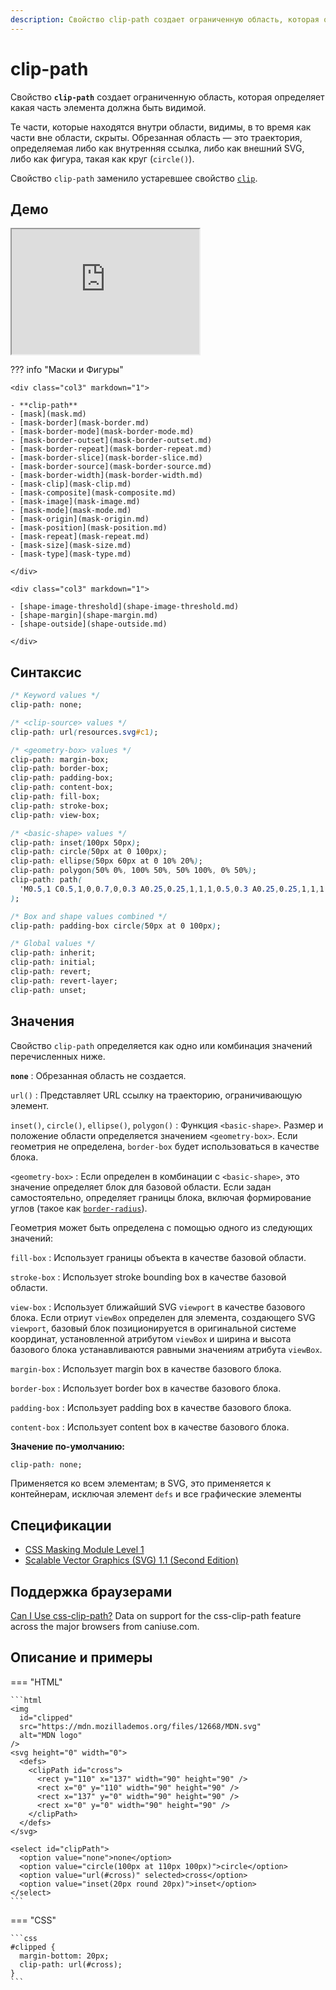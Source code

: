 ```yaml
---
description: Свойство clip-path создает ограниченную область, которая определяет какая часть элемента должна быть видимой
---
```


# clip-path

Свойство **`clip-path`** создает ограниченную область, которая определяет какая часть элемента должна быть видимой.

Те части, которые находятся внутри области, видимы, в то время как части вне области, скрыты. Обрезанная область — это траектория, определяемая либо как внутренняя ссылка, либо как внешний SVG, либо как фигура, такая как круг (`circle()`).

Свойство `clip-path` заменило устаревшее свойство [`clip`](clip.md).

## Демо

<iframe class="interactive is-default-height" height="200" src="https://interactive-examples.mdn.mozilla.net/pages/css/clip-path.html" title="MDN Web Docs Interactive Example" loading="lazy" data-readystate="complete"></iframe>

??? info "Маски и Фигуры"

    <div class="col3" markdown="1">

    - **clip-path**
    - [mask](mask.md)
    - [mask-border](mask-border.md)
    - [mask-border-mode](mask-border-mode.md)
    - [mask-border-outset](mask-border-outset.md)
    - [mask-border-repeat](mask-border-repeat.md)
    - [mask-border-slice](mask-border-slice.md)
    - [mask-border-source](mask-border-source.md)
    - [mask-border-width](mask-border-width.md)
    - [mask-clip](mask-clip.md)
    - [mask-composite](mask-composite.md)
    - [mask-image](mask-image.md)
    - [mask-mode](mask-mode.md)
    - [mask-origin](mask-origin.md)
    - [mask-position](mask-position.md)
    - [mask-repeat](mask-repeat.md)
    - [mask-size](mask-size.md)
    - [mask-type](mask-type.md)

    </div>

    <div class="col3" markdown="1">

    - [shape-image-threshold](shape-image-threshold.md)
    - [shape-margin](shape-margin.md)
    - [shape-outside](shape-outside.md)

    </div>

## Синтаксис

```css
/* Keyword values */
clip-path: none;

/* <clip-source> values */
clip-path: url(resources.svg#c1);

/* <geometry-box> values */
clip-path: margin-box;
clip-path: border-box;
clip-path: padding-box;
clip-path: content-box;
clip-path: fill-box;
clip-path: stroke-box;
clip-path: view-box;

/* <basic-shape> values */
clip-path: inset(100px 50px);
clip-path: circle(50px at 0 100px);
clip-path: ellipse(50px 60px at 0 10% 20%);
clip-path: polygon(50% 0%, 100% 50%, 50% 100%, 0% 50%);
clip-path: path(
  'M0.5,1 C0.5,1,0,0.7,0,0.3 A0.25,0.25,1,1,1,0.5,0.3 A0.25,0.25,1,1,1,1,0.3 C1,0.7,0.5,1,0.5,1 Z'
);

/* Box and shape values combined */
clip-path: padding-box circle(50px at 0 100px);

/* Global values */
clip-path: inherit;
clip-path: initial;
clip-path: revert;
clip-path: revert-layer;
clip-path: unset;
```

## Значения

Свойство `clip-path` определяется как одно или комбинация значений перечисленных ниже.

**`none`**
: Обрезанная область не создается.

`url()`
: Представляет URL ссылку на траекторию, ограничивающую элемент.

`inset()`, `circle()`, `ellipse()`, `polygon()`
: Функция `<basic-shape>`. Размер и положение области определяется значением `<geometry-box>`. Если геометрия не определена, `border-box` будет использоваться в качестве блока.

`<geometry-box>`
: Если определен в комбинации с `<basic-shape>`, это значение определяет блок для базовой области. Если задан самостоятельно, определяет границы блока, включая формирование углов (такое как [`border-radius`](border-radius.md)).

Геометрия может быть определена с помощью одного из следующих значений:

`fill-box`
: Использует границы объекта в качестве базовой области.

`stroke-box`
: Использует stroke bounding box в качестве базовой области.

`view-box`
: Использует ближайший SVG `viewport` в качестве базового блока. Если отриут `viewBox` определен для элемента, создающего SVG `viewport`, базовый блок позиционируется в оригинальной системе координат, установленной атрибутом `viewBox` и ширина и высота базового блока устанавливаются равными значениям атрибута `viewBox`.

`margin-box`
: Использует margin box в качестве базового блока.

`border-box`
: Использует border box в качестве базового блока.

`padding-box`
: Использует padding box в качестве базового блока.

`content-box`
: Использует content box в качестве базового блока.

**Значение по-умолчанию:**

```css
clip-path: none;
```

Применяется ко всем элементам; в SVG, это применяется к контейнерам, исключая элемент `defs` и все графические элементы

## Спецификации

- [CSS Masking Module Level 1](https://drafts.fxtf.org/css-masking-1/#the-clip-path)
- [Scalable Vector Graphics (SVG) 1.1 (Second Edition)](http://www.w3.org/TR/SVG11/masking.html#ClipPathProperty)

## Поддержка браузерами

<p class="ciu_embed" data-feature="css-clip-path" data-periods="future_1,current,past_1,past_2">
  <a href="http://caniuse.com/#feat=css-clip-path">Can I Use css-clip-path?</a> Data on support for the css-clip-path feature across the major browsers from caniuse.com.
</p>

## Описание и примеры

=== "HTML"

    ```html
    <img
      id="clipped"
      src="https://mdn.mozillademos.org/files/12668/MDN.svg"
      alt="MDN logo"
    />
    <svg height="0" width="0">
      <defs>
        <clipPath id="cross">
          <rect y="110" x="137" width="90" height="90" />
          <rect x="0" y="110" width="90" height="90" />
          <rect x="137" y="0" width="90" height="90" />
          <rect x="0" y="0" width="90" height="90" />
        </clipPath>
      </defs>
    </svg>

    <select id="clipPath">
      <option value="none">none</option>
      <option value="circle(100px at 110px 100px)">circle</option>
      <option value="url(#cross)" selected>cross</option>
      <option value="inset(20px round 20px)">inset</option>
    </select>
    ```

=== "CSS"

    ```css
    #clipped {
      margin-bottom: 20px;
      clip-path: url(#cross);
    }
    ```
